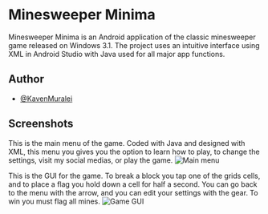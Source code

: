 
# Minesweeper Minima

Minesweeper Minima is an Android application of the classic minesweeper game released on Windows 3.1.
The project uses an intuitive interface using XML in Android Studio with Java used for all major app functions.



## Author

- [@KavenMuralei](https://github.com/KavenMuralei)


## Screenshots
This is the main menu of the game. Coded with Java and designed with XML, this menu you gives you the option to learn how to play, to change the settings, visit my social medias, or play the game.
![Main menu](https://i.ibb.co/fzSy9jvd/1706493570600.jpg)


This is the GUI for the game. To break a block you tap one of the grids cells, and to place a flag you hold down a cell for half a second. You can go back to the menu with the arrow, and you can edit your settings with the gear. To win you must flag all mines.
![Game GUI](https://i.ibb.co/SDskCQ0R/1715712439865.jpg)
